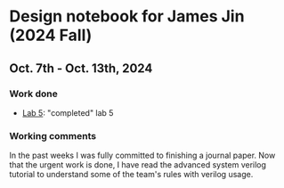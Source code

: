 # Design notebook for James Jin (2024 Fall)
## Oct. 7th - Oct. 13th, 2024
### Work done
- [Lab 5](https://nyu-processor-design.github.io/getting_started/onboarding/06_advanced_sv.html): "completed" lab 5
### Working comments
In the past weeks I was fully committed to finishing a journal paper. Now that the urgent work is done, I have read the advanced system verilog tutorial to understand some of the team's rules with verilog usage.